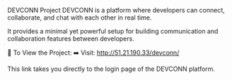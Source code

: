 DEVCONN Project
DEVCONN is a platform where developers can connect, collaborate, and chat with each other in real time.

It provides a minimal yet powerful setup for building communication and collaboration features between developers.

🔗 To View the Project:
➡️ Visit: http://51.21.190.33/devconn/

This link takes you directly to the login page of the DEVCONN platform.
